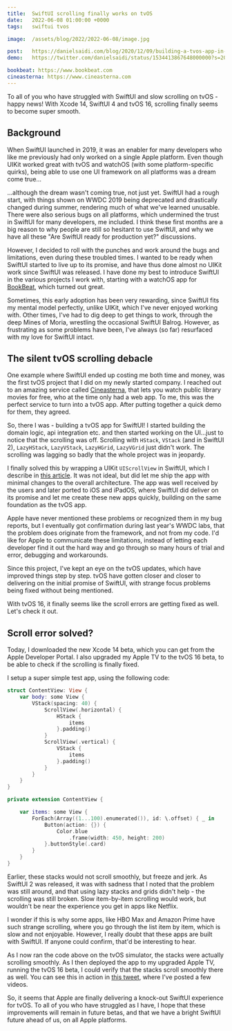 ```yaml
---
title:  SwiftUI scrolling finally works on tvOS
date:   2022-06-08 01:00:00 +0000
tags:   swiftui tvos

image:  /assets/blog/2022/2022-06-08/image.jpg

post:   https://danielsaidi.com/blog/2020/12/09/building-a-tvos-app-in-swiftui
demo:   https://twitter.com/danielsaidi/status/1534413867648000000?s=20&t=0v0mkS3sNxXNptr_rBafmA

bookbeat: https://www.bookbeat.com
cineasterna: https://www.cineasterna.com
---
```


To all of you who have struggled with SwiftUI and slow scrolling on tvOS - happy news! With Xcode 14, SwiftUI 4 and tvOS 16, scrolling finally seems to become super smooth.


## Background

When SwiftUI launched in 2019, it was an enabler for many developers who like me previously had only worked on a single Apple platform. Even though UIKit worked great with tvOS and watchOS (with some platform-specific quirks), being able to use one UI framework on all platforms was a dream come true...

...although the dream wasn't coming true, not just yet. SwiftUI had a rough start, with things shown on WWDC 2019 being deprecated and drastically changed during summer, rendering much of what we've learned unusable. There were also serious bugs on all platforms, which undermined the trust in SwiftUI for many developers, me included. I think these first months are a big reason to why people are still so hesitant to use SwiftUI, and why we have all these "Are SwiftUI ready for production yet?" discussions.

However, I decided to roll with the punches and work around the bugs and limitations, even during these troubled times. I wanted to be ready when SwiftUI started to live up to its promise, and have thus done almost no UIKit work since SwiftUI was released. I have done my best to introduce SwiftUI in the various projects I work with, starting with a watchOS app for [BookBeat]({{page.bookbeat}}), which turned out great.

Sometimes, this early adoption has been very rewarding, since SwiftUI fits my mental model perfectly, unlike UIKit, which I've never enjoyed working with. Other times, I've had to dig deep to get things to work, through the deep Mines of Moria, wrestling the occasional SwiftUI Balrog. However, as frustrating as some problems have been, I've always (so far) resurfaced with my love for SwiftUI intact.


## The silent tvOS scrolling debacle

One example where SwiftUI ended up costing me both time and money, was the first tvOS project that I did on my newly started company. I reached out to an amazing service called [Cineasterna]({{page.cineasterna}}), that lets you watch public library movies for free, who at the time only had a web app. To me, this was the perfect service to turn into a tvOS app. After putting together a quick demo for them, they agreed.

So, there I was - building a tvOS app for SwiftUI! I started building the domain logic, api integration etc. and then started working on the UI...just to notice that the scrolling was off. Scrolling with `HStack`, `VStack` (and in SwiftUI 2), `LazyHStack`, `LazyVStack`, `LazyHGrid`, `LazyVGrid` just didn't work. The scrolling was lagging so badly that the whole project was in jeopardy.

I finally solved this by wrapping a UIKit `UIScrollView` in SwiftUI, which I describe in [this article]({{page.article}}). It was not ideal, but did let me ship the app with minimal changes to the overall architecture. The app was well received by the users and later ported to iOS and iPadOS, where SwiftUI did deliver on its promise and let me create these new apps quickly, building on the same foundation as the tvOS app.

Apple have never mentioned these problems or recognized them in my bug reports, but I eventually got confirmation during last year's WWDC labs, that the problem does originate from the framework, and not from my code. I'd like for Apple to communicate these limitations, instead of letting each developer find it out the hard way and go through so many hours of trial and error, debugging and workarounds.

Since this project, I've kept an eye on the tvOS updates, which have improved things step by step. tvOS have gotten closer and closer to delivering on the initial promise of SwiftUI, with strange focus problems being fixed without being mentioned. 

With tvOS 16, it finally seems like the scroll errors are getting fixed as well. Let's  check it out.


## Scroll error solved?

Today, I downloaded the new Xcode 14 beta, which you can get from the Apple Developer Portal. I also upgraded my Apple TV to the tvOS 16 beta, to be able to check if the scrolling is finally fixed.

I setup a super simple test app, using the following code:

```swift
struct ContentView: View {
    var body: some View {
        VStack(spacing: 40) {
            ScrollView(.horizontal) {
                HStack {
                    items
                }.padding()
            }
            ScrollView(.vertical) {
                VStack {
                    items
                }.padding()
            }
        }
    }
}

private extension ContentView {

    var items: some View {
        ForEach(Array((1...100).enumerated()), id: \.offset) { _ in
            Button(action: {}) {
                Color.blue
                    .frame(width: 450, height: 200)
            }.buttonStyle(.card)
        }
    }
}
```

Earlier, these stacks would not scroll smoothly, but freeze and jerk. As SwiftUI 2 was released, it was with sadness that I noted that the problem was still around, and that using lazy stacks and grids didn't help - the scrolling was still broken. Slow item-by-item scrolling would work, but wouldn't be near the experience you get in apps like Netflix.

I wonder if this is why some apps, like HBO Max and Amazon Prime have such strange scrolling, where you go through the list item by item, which is slow and not enjoyable. However, I really doubt that these apps are built with SwiftUI. If anyone could confirm, that'd be interesting to hear.

As I now ran the code above on the tvOS simulator, the stacks were actually scrolling smoothly. As I then deployed the app to my upgraded Apple TV, running the tvOS 16 beta, I could verify that the stacks scroll smoothly there as well. You can see this in action in [this tweet]({{page.demo}}), where I've posted a few videos.

So, it seems that Apple are finally delivering a knock-out SwiftUI experience for tvOS. To all of you who have struggled as I have, I hope that these improvements will remain in future betas, and that we have a bright SwiftUI future ahead of us, on all Apple platforms.